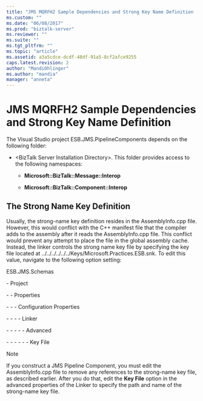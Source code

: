 ```yaml
---
title: "JMS MQRFH2 Sample Dependencies and Strong Key Name Definition | Microsoft Docs"
ms.custom: ""
ms.date: "06/08/2017"
ms.prod: "biztalk-server"
ms.reviewer: ""
ms.suite: ""
ms.tgt_pltfrm: ""
ms.topic: "article"
ms.assetid: a3a5cdce-dcdf-48df-91a5-8cf2afce9255
caps.latest.revision: 2
author: "MandiOhlinger"
ms.author: "mandia"
manager: "anneta"
---
```

# JMS MQRFH2 Sample Dependencies and Strong Key Name Definition
The Visual Studio project ESB.JMS.PipelineComponents depends on the following folder:  
  
-   \<BizTalk Server Installation Directory>. This folder provides access to the following namespaces:  
  
    -   **Microsoft::BizTalk::Message::Interop**  
  
    -   **Microsoft::BizTalk::Component::Interop**  
  
## The Strong Name Key Definition  
 Usually, the strong-name key definition resides in the AssemblyInfo.cpp file. However, this would conflict with the C++ manifest file that the compiler adds to the assembly after it reads the AssemblyInfo.cpp file. This conflict would prevent any attempt to place the file in the global assembly cache. Instead, the linker controls the strong name key file by specifying the key file located at ../../../../../../Keys/Microsoft.Practices.ESB.snk. To edit this value, navigate to the following option setting:  
  
 ESB.JMS.Schemas  
  
 \- Project  
  
 \- - Properties  
  
 \- - - Configuration Properties  
  
 \- - - - Linker  
  
 \- - - - - Advanced  
  
 \- - - - - - Key File  
  
> [!NOTE]
>  If you construct a JMS Pipeline Component, you must edit the AssemblyInfo.cpp file to remove any references to the strong-name key file, as described earlier. After you do that, edit the **Key File** option in the advanced properties of the Linker to specify the path and name of the strong-name key file.